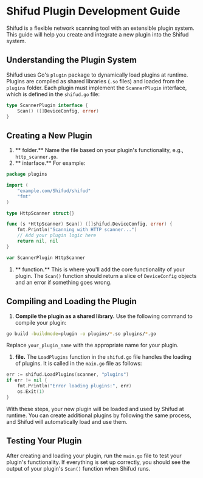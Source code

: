 # Shifud Plugin Development Guide

Shifud is a flexible network scanning tool with an extensible plugin system. This guide will help you create and integrate a new plugin into the Shifud system.
## Understanding the Plugin System

Shifud uses Go's `plugin` package to dynamically load plugins at runtime. Plugins are compiled as shared libraries (`.so` files) and loaded from the `plugins` folder. Each plugin must implement the `ScannerPlugin` interface, which is defined in the `shifud.go` file:

```go
type ScannerPlugin interface {
	Scan() ([]DeviceConfig, error)
}
```


## Creating a New Plugin
1. ** folder.**  Name the file based on your plugin's functionality, e.g., `http_scanner.go`.
2. ** interface.**  For example:

```go
package plugins

import (
	"example.com/Shifud/shifud"
	"fmt"
)

type HttpScanner struct{}

func (s *HttpScanner) Scan() ([]shifud.DeviceConfig, error) {
	fmt.Println("Scanning with HTTP scanner...")
	// Add your plugin logic here
	return nil, nil
}

var ScannerPlugin HttpScanner
```


1. ** function.**  This is where you'll add the core functionality of your plugin. The `Scan()` function should return a slice of `DeviceConfig` objects and an error if something goes wrong.
## Compiling and Loading the Plugin
1. **Compile the plugin as a shared library.**  Use the following command to compile your plugin:

```bash
go build -buildmode=plugin -o plugins/*.so plugins/*.go
```



Replace `your_plugin_name` with the appropriate name for your plugin.
1. **file.**  The `LoadPlugins` function in the `shifud.go` file handles the loading of plugins. It is called in the `main.go` file as follows:

```go
err := shifud.LoadPlugins(scanner, "plugins")
if err != nil {
	fmt.Println("Error loading plugins:", err)
	os.Exit(1)
}
```



With these steps, your new plugin will be loaded and used by Shifud at runtime. You can create additional plugins by following the same process, and Shifud will automatically load and use them.
## Testing Your Plugin

After creating and loading your plugin, run the `main.go` file to test your plugin's functionality. If everything is set up correctly, you should see the output of your plugin's `Scan()` function when Shifud runs.